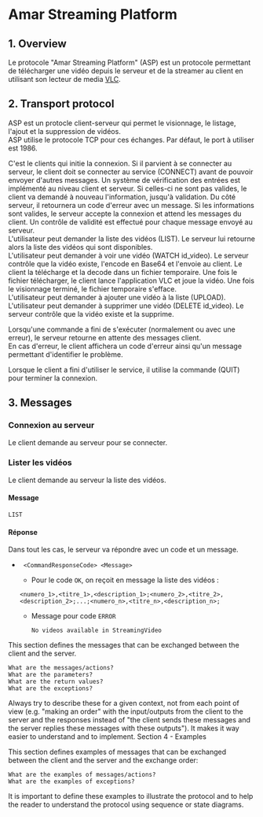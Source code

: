 # Amar Streaming Platform

## 1. Overview  
Le protocole "Amar Streaming Platform" (ASP) est un protocole permettant de télécharger une vidéo depuis le serveur et 
de la streamer au client en utilisant son lecteur de media [VLC](https://www.videolan.org/vlc/index.fr.html).


## 2. Transport protocol 
ASP est un protocle client-serveur qui permet le visionnage, le listage, l'ajout et la suppression de vidéos.  
ASP utilise le protocole TCP pour ces échanges. Par défaut, le port à utiliser est 1986.  

C'est le clients qui initie la connexion. Si il parvient à se connecter au serveur, le client doit se connecter au service 
(CONNECT) avant de pouvoir envoyer d'autres messages. Un système de vérification des entrées est implémenté au niveau 
client et serveur. Si celles-ci ne sont pas valides, le client va demandé à nouveau l'information, jusqu'à validation. 
Du côté serveur, il retournera un code d'erreur avec un message. Si les informations sont valides, le serveur accepte la
connexion et attend les messages du client.
Un contrôle de validité est effectué pour chaque message envoyé au serveur.  
L'utilisateur peut demander la liste des vidéos (LIST). Le serveur lui retourne alors la liste des vidéos qui sont 
disponibles.  
L'utilisateur peut demander à voir une vidéo (WATCH id_video). Le serveur contrôle que la vidéo existe, l'encode en
Base64 et l'envoie au client. Le client la télécharge et la decode dans un fichier temporaire. Une fois le fichier
télécharger, le client lance l'application VLC et joue la vidéo. Une fois le visionnage terminé, le fichier temporaire
s'efface.  
L'utilisateur peut demander à ajouter une vidéo à la liste (UPLOAD).  
L'utilisateur peut demander à supprimer une vidéo (DELETE id_video). Le serveur contrôle que la vidéo existe et la 
supprime.  

Lorsqu'une commande a fini de s'exécuter (normalement ou avec une erreur), le serveur retourne en attente des messages 
client.  
En cas d'erreur, le client affichera un code d'erreur ainsi qu'un message permettant d'identifier le problème.  

Lorsque le client a fini d'utiliser le service, il utilise la commande (QUIT) pour terminer la connexion.

## 3. Messages

### Connexion au serveur  

Le client demande au serveur pour se connecter.

### Lister les vidéos

Le client demande au serveur la liste des vidéos.
  
#### Message

```text
LIST
```  

#### Réponse  

Dans tout les cas, le serveur va répondre avec un code et un message.

- ``` <CommandResponseCode> <Message>```

    - Pour le code ```OK```, on reçoit en message la liste des vidéos : 
  ```text
  <numero_1>,<titre_1>,<description_1>;<numero_2>,<titre_2>,<description_2>;...;<numero_n>,<titre_n>,<description_n>;
  ```
    - Message pour code ```ERROR```
      ```text
      No videos available in StreamingVideo
      ```



This section defines the messages that can be exchanged between the client and the server.

    What are the messages/actions?
    What are the parameters?
    What are the return values?
    What are the exceptions?

Always try to describe these for a given context, not from each point of view (e.g. "making an order" with the input/outputs from the client to the server and the responses instead of "the client sends these messages and the server replies these messages with these outputs"). It makes it way easier to understand and to implement.
Section 4 - Examples

This section defines examples of messages that can be exchanged between the client and the server and the exchange order:

    What are the examples of messages/actions?
    What are the examples of exceptions?

It is important to define these examples to illustrate the protocol and to help the reader to understand the protocol using sequence or state diagrams.
